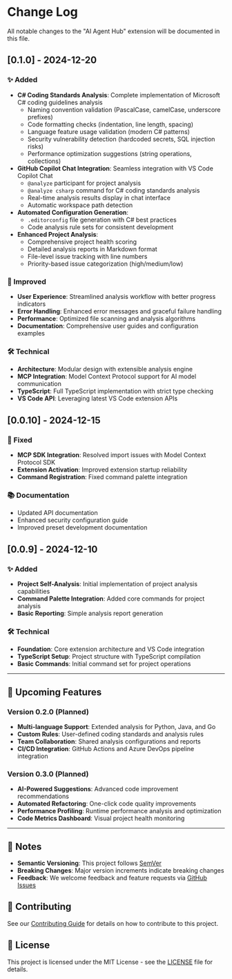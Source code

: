 # Change Log

All notable changes to the "AI Agent Hub" extension will be documented in this file.

## [0.1.0] - 2024-12-20

### ✨ Added
- **C# Coding Standards Analysis**: Complete implementation of Microsoft C# coding guidelines analysis
  - Naming convention validation (PascalCase, camelCase, underscore prefixes)
  - Code formatting checks (indentation, line length, spacing)
  - Language feature usage validation (modern C# patterns)
  - Security vulnerability detection (hardcoded secrets, SQL injection risks)
  - Performance optimization suggestions (string operations, collections)
- **GitHub Copilot Chat Integration**: Seamless integration with VS Code Copilot Chat
  - `@analyze` participant for project analysis
  - `@analyze csharp` command for C# coding standards analysis
  - Real-time analysis results display in chat interface
  - Automatic workspace path detection
- **Automated Configuration Generation**:
  - `.editorconfig` file generation with C# best practices
  - Code analysis rule sets for consistent development
- **Enhanced Project Analysis**:
  - Comprehensive project health scoring
  - Detailed analysis reports in Markdown format
  - File-level issue tracking with line numbers
  - Priority-based issue categorization (high/medium/low)

### 🔧 Improved
- **User Experience**: Streamlined analysis workflow with better progress indicators
- **Error Handling**: Enhanced error messages and graceful failure handling
- **Performance**: Optimized file scanning and analysis algorithms
- **Documentation**: Comprehensive user guides and configuration examples

### 🛠️ Technical
- **Architecture**: Modular design with extensible analysis engine
- **MCP Integration**: Model Context Protocol support for AI model communication
- **TypeScript**: Full TypeScript implementation with strict type checking
- **VS Code API**: Leveraging latest VS Code extension APIs

## [0.0.10] - 2024-12-15

### 🔧 Fixed
- **MCP SDK Integration**: Resolved import issues with Model Context Protocol SDK
- **Extension Activation**: Improved extension startup reliability
- **Command Registration**: Fixed command palette integration

### 📚 Documentation
- Updated API documentation
- Enhanced security configuration guide
- Improved preset development documentation

## [0.0.9] - 2024-12-10

### ✨ Added
- **Project Self-Analysis**: Initial implementation of project analysis capabilities
- **Command Palette Integration**: Added core commands for project analysis
- **Basic Reporting**: Simple analysis report generation

### 🛠️ Technical
- **Foundation**: Core extension architecture and VS Code integration
- **TypeScript Setup**: Project structure with TypeScript compilation
- **Basic Commands**: Initial command set for project operations

---

## 🚀 Upcoming Features

### Version 0.2.0 (Planned)
- **Multi-language Support**: Extended analysis for Python, Java, and Go
- **Custom Rules**: User-defined coding standards and analysis rules
- **Team Collaboration**: Shared analysis configurations and reports
- **CI/CD Integration**: GitHub Actions and Azure DevOps pipeline integration

### Version 0.3.0 (Planned)
- **AI-Powered Suggestions**: Advanced code improvement recommendations
- **Automated Refactoring**: One-click code quality improvements
- **Performance Profiling**: Runtime performance analysis and optimization
- **Code Metrics Dashboard**: Visual project health monitoring

---

## 📝 Notes

- **Semantic Versioning**: This project follows [SemVer](https://semver.org/)
- **Breaking Changes**: Major version increments indicate breaking changes
- **Feedback**: We welcome feedback and feature requests via [GitHub Issues](https://github.com/pjy998/ai-agent-hub/issues)

## 🤝 Contributing

See our [Contributing Guide](https://github.com/pjy998/ai-agent-hub/blob/main/CONTRIBUTING.md) for details on how to contribute to this project.

## 📄 License

This project is licensed under the MIT License - see the [LICENSE](https://github.com/pjy998/ai-agent-hub/blob/main/LICENSE) file for details.